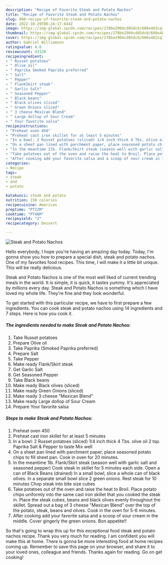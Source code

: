 ```yaml
---
description: "Recipe of Favorite Steak and Potato Nachos"
title: "Recipe of Favorite Steak and Potato Nachos"
slug: 880-recipe-of-favorite-steak-and-potato-nachos
date: 2022-10-29T06:24:17.644Z
image: https://img-global.cpcdn.com/recipes/278be2904cd85dc0/680x482cq70/steak-and-potato-nachos-recipe-main-photo.jpg
thumbnail: https://img-global.cpcdn.com/recipes/278be2904cd85dc0/680x482cq70/steak-and-potato-nachos-recipe-main-photo.jpg
cover: https://img-global.cpcdn.com/recipes/278be2904cd85dc0/680x482cq70/steak-and-potato-nachos-recipe-main-photo.jpg
author: Gabriel Williamson
ratingvalue: 4.6
reviewcount: 43128
recipeingredient:
- " Russet potatoes"
- " Olive oil"
- " Paprika Smoked Paprika preferred"
- " Salt"
- " Pepper"
- " FlankSkirt steak"
- " Garlic Salt"
- " Seasoned Pepper"
- " Black beans"
- " Black olives sliced"
- " Green Onions sliced"
- " 3 cheese Mexican Blend"
- " Large dollop of Sour Cream"
- " Your favorite salsa"
recipeinstructions:
- "Preheat oven 450"
- "Preheat cast iron skillet for at least 5 minutes"
- "In a bowl: 2 Russet potatoes (sliced) 1/4 inch thick 4 Tbs. olive oil 2 tsp. Paprika Salt &amp; Pepper to taste Mix well"
- "On a sheet pan lined with parchment paper, place seasoned potato chips to fill sheet pan. Cook in oven for 20 minutes."
- "In the meantime 1lb. Flank/Skirt steak (season well with garlic salt and seasoned pepper) Cook steak in skillet for 5 minutes each side. Open a can of Black Beans (drained) In a small bowl, slice a whole can of black olives. In a separate small bowl slice 2 green onions. Rest steak for 10 minutes Chop steak into bite size cubes"
- "Take potatoes out of the oven and raise the heat to Broil. Place potato chips uniformly into the same cast iron skillet that you cooked the steak in. Place the steak cubes, beans and black olives evenly throughout the skillet. Spread out a bag of 3 cheese &#34;Mexican Blend&#34; over the top of the potato, steak, beans and olives. Cook in the oven for 5-6 minutes."
- "After cooking add your favorite salsa and a scoop of sour cream in the middle. Cover gingerly the green onions. Bon appetite!!"
categories:
- Recipe
tags:
- steak
- and
- potato

katakunci: steak and potato 
nutrition: 150 calories
recipecuisine: American
preptime: "PT22M"
cooktime: "PT46M"
recipeyield: "2"
recipecategory: Dessert

---
```



![Steak and Potato Nachos](https://img-global.cpcdn.com/recipes/278be2904cd85dc0/680x482cq70/steak-and-potato-nachos-recipe-main-photo.jpg)

Hello everybody, I hope you're having an amazing day today. Today, I'm gonna show you how to prepare a special dish, steak and potato nachos. One of my favorites food recipes. This time, I will make it a little bit unique. This will be really delicious.

Steak and Potato Nachos is one of the most well liked of current trending meals in the world. It is simple, it is quick, it tastes yummy. It's appreciated by millions every day. Steak and Potato Nachos is something which I have loved my whole life. They're fine and they look wonderful.




To get started with this particular recipe, we have to first prepare a few ingredients. You can cook steak and potato nachos using 14 ingredients and 7 steps. Here is how you cook it.

<!--inarticleads1-->

##### The ingredients needed to make Steak and Potato Nachos:

1. Take  Russet potatoes
1. Prepare  Olive oil
1. Take  Paprika (Smoked Paprika preferred)
1. Prepare  Salt
1. Take  Pepper
1. Make ready  Flank/Skirt steak
1. Get  Garlic Salt
1. Get  Seasoned Pepper
1. Take  Black beans
1. Make ready  Black olives (sliced)
1. Make ready  Green Onions (sliced)
1. Make ready  3 cheese &#34;Mexican Blend&#34;
1. Make ready  Large dollop of Sour Cream
1. Prepare  Your favorite salsa




<!--inarticleads2-->

##### Steps to make Steak and Potato Nachos:

1. Preheat oven 450
1. Preheat cast iron skillet for at least 5 minutes
1. In a bowl: 2 Russet potatoes (sliced) 1/4 inch thick 4 Tbs. olive oil 2 tsp. Paprika Salt &amp; Pepper to taste Mix well
1. On a sheet pan lined with parchment paper, place seasoned potato chips to fill sheet pan. Cook in oven for 20 minutes.
1. In the meantime 1lb. Flank/Skirt steak (season well with garlic salt and seasoned pepper) Cook steak in skillet for 5 minutes each side. Open a can of Black Beans (drained) In a small bowl, slice a whole can of black olives. In a separate small bowl slice 2 green onions. Rest steak for 10 minutes Chop steak into bite size cubes
1. Take potatoes out of the oven and raise the heat to Broil. Place potato chips uniformly into the same cast iron skillet that you cooked the steak in. Place the steak cubes, beans and black olives evenly throughout the skillet. Spread out a bag of 3 cheese &#34;Mexican Blend&#34; over the top of the potato, steak, beans and olives. Cook in the oven for 5-6 minutes.
1. After cooking add your favorite salsa and a scoop of sour cream in the middle. Cover gingerly the green onions. Bon appetite!!




So that's going to wrap this up for this exceptional food steak and potato nachos recipe. Thank you very much for reading. I am confident you will make this at home. There is gonna be more interesting food at home recipes coming up. Remember to save this page on your browser, and share it to your loved ones, colleague and friends. Thanks again for reading. Go on get cooking!
